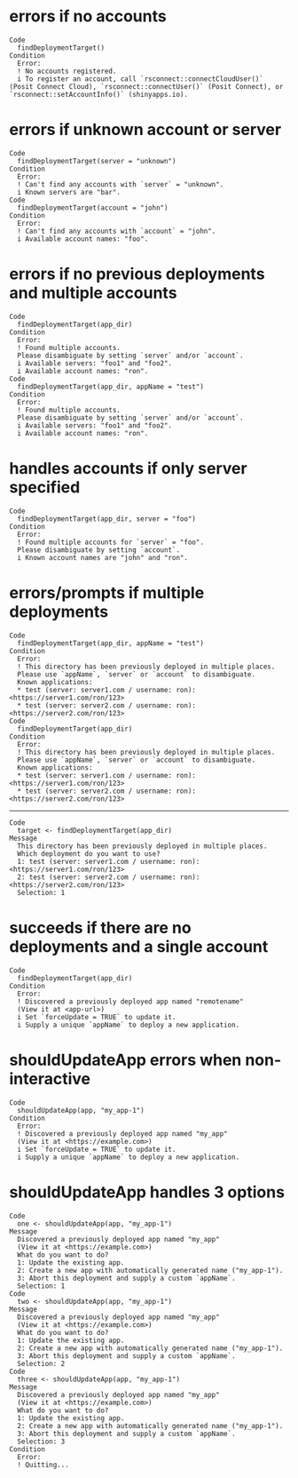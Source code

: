 # errors if no accounts

    Code
      findDeploymentTarget()
    Condition
      Error:
      ! No accounts registered.
      i To register an account, call `rsconnect::connectCloudUser()` (Posit Connect Cloud), `rsconnect::connectUser()` (Posit Connect), or `rsconnect::setAccountInfo()` (shinyapps.io).

# errors if unknown account or server

    Code
      findDeploymentTarget(server = "unknown")
    Condition
      Error:
      ! Can't find any accounts with `server` = "unknown".
      i Known servers are "bar".
    Code
      findDeploymentTarget(account = "john")
    Condition
      Error:
      ! Can't find any accounts with `account` = "john".
      i Available account names: "foo".

# errors if no previous deployments and multiple accounts

    Code
      findDeploymentTarget(app_dir)
    Condition
      Error:
      ! Found multiple accounts.
      Please disambiguate by setting `server` and/or `account`.
      i Available servers: "foo1" and "foo2".
      i Available account names: "ron".
    Code
      findDeploymentTarget(app_dir, appName = "test")
    Condition
      Error:
      ! Found multiple accounts.
      Please disambiguate by setting `server` and/or `account`.
      i Available servers: "foo1" and "foo2".
      i Available account names: "ron".

# handles accounts if only server specified

    Code
      findDeploymentTarget(app_dir, server = "foo")
    Condition
      Error:
      ! Found multiple accounts for `server` = "foo".
      Please disambiguate by setting `account`.
      i Known account names are "john" and "ron".

# errors/prompts if multiple deployments

    Code
      findDeploymentTarget(app_dir, appName = "test")
    Condition
      Error:
      ! This directory has been previously deployed in multiple places.
      Please use `appName`, `server` or `account` to disambiguate.
      Known applications:
      * test (server: server1.com / username: ron): <https://server1.com/ron/123>
      * test (server: server2.com / username: ron): <https://server2.com/ron/123>
    Code
      findDeploymentTarget(app_dir)
    Condition
      Error:
      ! This directory has been previously deployed in multiple places.
      Please use `appName`, `server` or `account` to disambiguate.
      Known applications:
      * test (server: server1.com / username: ron): <https://server1.com/ron/123>
      * test (server: server2.com / username: ron): <https://server2.com/ron/123>

---

    Code
      target <- findDeploymentTarget(app_dir)
    Message
      This directory has been previously deployed in multiple places.
      Which deployment do you want to use?
      1: test (server: server1.com / username: ron): <https://server1.com/ron/123>
      2: test (server: server2.com / username: ron): <https://server2.com/ron/123>
      Selection: 1

# succeeds if there are no deployments and a single account

    Code
      findDeploymentTarget(app_dir)
    Condition
      Error:
      ! Discovered a previously deployed app named "remotename"
      (View it at <app-url>)
      i Set `forceUpdate = TRUE` to update it.
      i Supply a unique `appName` to deploy a new application.

# shouldUpdateApp errors when non-interactive

    Code
      shouldUpdateApp(app, "my_app-1")
    Condition
      Error:
      ! Discovered a previously deployed app named "my_app"
      (View it at <https://example.com>)
      i Set `forceUpdate = TRUE` to update it.
      i Supply a unique `appName` to deploy a new application.

# shouldUpdateApp handles 3 options

    Code
      one <- shouldUpdateApp(app, "my_app-1")
    Message
      Discovered a previously deployed app named "my_app"
      (View it at <https://example.com>)
      What do you want to do?
      1: Update the existing app.
      2: Create a new app with automatically generated name ("my_app-1").
      3: Abort this deployment and supply a custom `appName`.
      Selection: 1
    Code
      two <- shouldUpdateApp(app, "my_app-1")
    Message
      Discovered a previously deployed app named "my_app"
      (View it at <https://example.com>)
      What do you want to do?
      1: Update the existing app.
      2: Create a new app with automatically generated name ("my_app-1").
      3: Abort this deployment and supply a custom `appName`.
      Selection: 2
    Code
      three <- shouldUpdateApp(app, "my_app-1")
    Message
      Discovered a previously deployed app named "my_app"
      (View it at <https://example.com>)
      What do you want to do?
      1: Update the existing app.
      2: Create a new app with automatically generated name ("my_app-1").
      3: Abort this deployment and supply a custom `appName`.
      Selection: 3
    Condition
      Error:
      ! Quitting...

